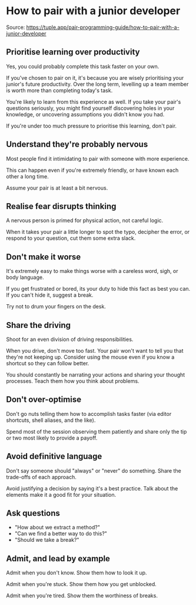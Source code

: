 
# How to pair with a junior developer

Source: https://tuple.app/pair-programming-guide/how-to-pair-with-a-junior-developer

## Prioritise learning over productivity

Yes, you could probably complete this task faster on your own.

If you've chosen to pair on it, it's because you are wisely prioritising your junior's future productivity. Over the long term, levelling up a team member is worth more than completing today's task.

You're likely to learn from this experience as well. If you take your pair's questions seriously, you might find yourself discovering holes in your knowledge, or uncovering assumptions you didn't know you had.

If you're under too much pressure to prioritise this learning, don't pair.

## Understand they're probably nervous

Most people find it intimidating to pair with someone with more experience.

This can happen even if you're extremely friendly, or have known each other a long time.

Assume your pair is at least a bit nervous.

## Realise fear disrupts thinking

A nervous person is primed for physical action, not careful logic.

When it takes your pair a little longer to spot the typo, decipher the error, or respond to your question, cut them some extra slack.

## Don't make it worse

It's extremely easy to make things worse with a careless word, sigh, or body language.

If you get frustrated or bored, its your duty to hide this fact as best you can. If you can't hide it, suggest a break.

Try not to drum your fingers on the desk.

## Share the driving

Shoot for an even division of driving responsibilities.

When you drive, don't move too fast. Your pair won't want to tell you that they're not keeping up. Consider using the mouse even if you know a shortcut so they can follow better.

You should constantly be narrating your actions and sharing your thought processes. Teach them how you think about problems.

## Don't over-optimise

Don't go nuts telling them how to accomplish tasks faster (via editor shortcuts, shell aliases, and the like).

Spend most of the session observing them patiently and share only the tip or two most likely to provide a payoff.

## Avoid definitive language

Don't say someone should "always" or "never" do something. Share the trade-offs of each approach.

Avoid justifying a decision by saying it's a best practice. Talk about the elements make it a good fit for your situation.

## Ask questions

* "How about we extract a method?"
* "Can we find a better way to do this?"
* "Should we take a break?"

## Admit, and lead by example

Admit when you don't know. Show them how to look it up.

Admit when you're stuck. Show them how you get unblocked.

Admit when you're tired. Show them the worthiness of breaks.